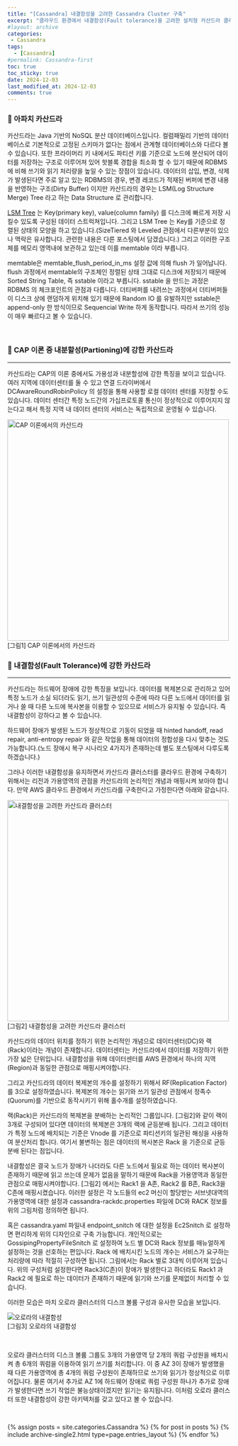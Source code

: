 ```yaml
---
title: "[Cassandra] 내결함성을 고려한 Cassandra Cluster 구축"
excerpt: "클라우드 환경에서 내결함성(Fault tolerance)을 고려한 설치형 카산드라 클러스터 구축 디자인을 알아봅니다."
#layout: archive
categories:
 - Cassandra
tags:
  - [Cassandra]
#permalink: Cassandra-first
toc: true
toc_sticky: true
date: 2024-12-03
last_modified_at: 2024-12-03
comments: true
---
```


### 🚀 아파치 카산드라

카산드라는 Java 기반의 NoSQL 분산 데이터베이스입니다. 컬럼패밀리 기반의 데이터베이스로 기본적으로 고정된 스키마가 없다는 점에서 관계형 데이터베이스와 다르다 볼 수 있습니다. 또한 프라이머리 키 내에서도 파티션 키를 기준으로 노드에 분산되어 데이터를 저장하는 구조로 이루어져 있어 핫블록 경합을 최소화 할 수 있기 때문에 RDBMS에 비해 쓰기와 읽기 처리량을 높일 수 있는 장점이 있습니다. 데이터의 삽입, 변경, 삭제가 발생된다면 주로 알고 있는 RDBMS의 경우, 변경 레코드가 적재된 버퍼에 변경 내용을 반영하는 구조(Dirty Buffer) 이지만 카산드라의 경우는 LSM(Log Structure Merge) Tree 라고 하는 Data Structure 로 관리합니다.   

[LSM Tree](https://en.wikipedia.org/wiki/Log-structured_merge-tree) 는 Key(primary key), value(column family) 를 디스크에 빠르게 저장 시킬수 있도록 구성된 데이터 스트럭쳐입니다. 그리고 LSM Tree 는 Key를 기준으로 정렬된 상태의 모양을 하고 있습니다.(SizeTiered 와 Leveled 관점에서 다른부분이 있으나 맥락은 유사합니다. 관련한 내용은 다른 포스팅에서 담겠습니다.) 그리고 이러한 구조체를 메모리 영역내에 보관하고 있는데 이를 memtable 이라 부릅니다.  

memtable은 memtable_flush_period_in_ms 설정 값에 의해 flush 가 일어납니다. flush 과정에서 memtable의 구조체인 정렬된 상태 그대로 디스크에 저장되기 때문에 Sorted String Table, 즉 sstable 이라고 부릅니다. sstable 을 만드는 과정은 RDBMS 의 체크포인트의 관점과 다릅니다. 더티버퍼를 내려쓰는 과정에서 더티버퍼들이 디스크 상에 랜덤하게 위치해 있기 때문에 Random IO 를 유발하지만 sstable은 append-only 한 방식이므로 Sequencial Write 하게 동작합니다. 따라서 쓰기의 성능이 매우 빠르다고 볼 수 있습니다.

<br>

### 🚀 CAP 이론 중 내분할성(Partioning)에 강한 카산드라
---

카산드라는 CAP의 이론 중에서도 가용성과 내분할성에 강한 특징을 보이고 있습니다. 여러 지역에 데이터센터를 둘 수 있고 연결 드라이버에서 DCAwareRoundRobinPolicy 의 설정을 통해 사용할 로컬 데이터 센터를 지정할 수도 있습니다. 데이터 센터간 특정 노드간의 가십프로토콜 통신이 정상적으로 이루어지지 않는다고 해서 특정 지역 내 데이터 센터의 서비스는 독립적으로 운영될 수 있습니다.

<img src="https://github.com/user-attachments/assets/5ca36313-cea9-41bd-926a-f8dde15d88e0" alt="CAP 이론에서의 카산드라" width="500">    
[그림1] CAP 이론에서의 카산드라

<br>


### 🚀 내결함성(Fault Tolerance)에 강한 카산드라
---

카산드라는 하드웨어 장애에 강한 특징을 보입니다. 데이터를 복제본으로 관리하고 있어 특정 노드가 소실 되더라도 읽기, 쓰기 일관성의 수준에 따라 다른 노드에서 데이터를 읽거나 쓸 때 다른 노드에 복사본을 이용할 수 있으므로 서비스가 유지될 수 있습니다. 즉 내결함성이 강하다고 볼 수 있습니다.  

하드웨어 장애가 발생된 노드가 정상적으로 기동이 되었을 때 hinted handoff, read repair, anti-entropy repair 와 같은 작업을 통해 데이터의 정합성을 다시 맞추는 것도 가능합니다.(노드 장애시 복구 시나리오 4가지가 존재하는데 별도 포스팅에서 다루도록 하겠습니다.)

그러나 이러한 내결함성을 유지하면서 카산드라 클러스터를 클라우드 환경에 구축하기 위해서는 리전과 가용영역의 관점을 카산드라의 논리적인 개념과 매핑시켜 보아야 합니다. 만약 AWS 클라우드 환경에서 카산드라를 구축한다고 가정한다면 아래와 같습니다.

<img src="https://github.com/user-attachments/assets/eeae85e8-7946-4628-bb89-f315a52d3999" alt="내결함성을 고려한 카산드라 클러스터" width="500">    
[그림2] 내결함성을 고려한 카산드라 클러스터

<br>

카산드라의 데이터 위치를 정하기 위한 논리적인 개념으로 데이터센터(DC)와 랙(Rack)이라는 개념이 존재합니다. 데이터센터는 카산드라에서 데이터를 저장하기 위한 가장 넓은 단위입니다. 내결함성을 위해 데이터센터를 AWS 환경에서 하나의 지역(Region)과 동일한 관점으로 매핑시켜야합니다.

그리고 카산드라의 데이터 복제본의 개수를 설정하기 위해서 RF(Replication Factor)를 3으로 설정하였습니다. 복제본의 개수는 읽기와 쓰기 일관성 관점에서 정족수(Quorum)를 기반으로 동작시키기 위해 홀수개를 설정하였습니다.

랙(Rack)은 카산드라의 복제본을 분배하는 논리적인 그룹입니다. [그림2]와 같이 랙이 3개로 구성되어 있다면 데이터의 복제본은 3개의 랙에 균등분배 됩니다. 그리고 데이터가 특정 노드에 배치되는 기준은 Vnode 를 기준으로 파티션키의 일관된 해싱을 사용하여 분산처리 합니다. 여기서 불변하는 점은 데이터의 복사본은 Rack 을 기준으로 균등분배 된다는 점입니다.

내결함성은 결국 노드가 장애가 나더라도 다른 노드에서 필요로 하는 데이터 복사본이 존재하기 때문에 읽고 쓰는데 문제가 없음을 말하기 때문에 Rack을 가용영역과 동일한 관점으로 매핑시켜야합니다. [그림2] 에서는 Rack1 을 A존, Rack2 를 B존, Rack3을 C존에 매핑시켰습니다. 이러한 설정은 각 노드들의 ec2 머신이 할당받는 서브넷대역의 가용영역에 대한 설정과 cassandra-rackdc.properties 파일에 DC와 RACK 정보를 위의 그림처럼 정의하면 됩니다. 

혹은 cassandra.yaml 파일내 endpoint_snitch 에 대한 설정을 Ec2Snitch 로 설정하면 편리하게 위의 디자인으로 구축 가능합니다. 개인적으로는 GossipingPropertyFileSnitch 로 설정하여 노드 별 DC와 Rack 정보를 매뉴얼하게 설정하는 것을 선호하는 편입니다. Rack 에 배치시킨 노드의 개수는 서비스가 요구하는 처리량에 따라 적절히 구성하면 됩니다. 그림에서는 Rack 별로 3대씩 이루어져 있습니다. 위의 구성처럼 설정한다면 Rack3(C존)이 장애가 발생한다고 하더라도 Rack1 과 Rack2 에 필요로 하는 데이터가 존재하기 때문에 읽기와 쓰기를 문제없이 처리할 수 있습니다.

이러한 모습은 마치 오로라 클러스터의 디스크 볼륨 구성과 유사한 모습을 보입니다. 

![오로라의 내결함성](https://github.com/user-attachments/assets/6aa65fa8-d437-485d-9909-a132be829c40)     
[그림3] 오로라의 내결함성   

<br>

오로라 클러스터의 디스크 볼륨 그룹도 3개의 가용영역 당 2개의 쿼럼 구성원을 배치시켜 총 6개의 쿼럼을 이용하여 읽기 쓰기를 처리합니다. 이 중 AZ 3이 장애가 발생했을 때 다른 가용영역에 총 4개의 쿼럼 구성원이 존재하므로 쓰기와 읽기가 정상적으로 이루어집니다. 물론 여기서 추가로 AZ 1에 하드웨어 장애로 쿼럼 구성원 하나가 추가로 장애가 발생한다면 쓰기 작업은 불능상태이겠지만 읽기는 유지됩니다. 이처럼 오로라 클러스터 또한 내결함성이 강한 아키텍처를 갖고 있다고 볼 수 있습니다.

<br>

{% assign posts = site.categories.Cassandra %}
{% for post in posts %} {% include archive-single2.html type=page.entries_layout %} {% endfor %}